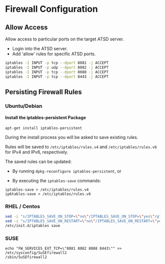 # Firewall Configuration

## Allow Access

Allow access to particular ports on the target ATSD server.

* Login into the ATSD server.
* Add 'allow' rules for specific ATSD ports.

```sh
iptables -I INPUT -p tcp --dport 8081 -j ACCEPT
iptables -I INPUT -p udp --dport 8082 -j ACCEPT
iptables -I INPUT -p tcp --dport 8088 -j ACCEPT
iptables -I INPUT -p tcp --dport 8443 -j ACCEPT
```

## Persisting Firewall Rules

### Ubuntu/Debian

#### Install the iptables-persistent Package

```
apt-get install iptables-persistent
```

During the install process you will be asked to save existing rules.

Rules will be saved to `/etc/iptables/rules.v4` and `/etc/iptables/rules.v6` for IPv4 and IPv6, respectively.

The saved rules can be updated:

* By running `dpkg-reconfigure iptables-persistent`, or

* By executing the `iptables-save` commands:

```
iptables-save > /etc/iptables/rules.v4
ip6tables-save > /etc/iptables/rules.v6
```

### RHEL / Centos

```sh
sed -i "s/IPTABLES_SAVE_ON_STOP=\"no\"/IPTABLES_SAVE_ON_STOP=\"yes\"/g" /etc/sysconfig/iptables-config
sed -i "s/IPTABLES_SAVE_ON_RESTART=\"no\"/IPTABLES_SAVE_ON_RESTART=\"yes\"/g" /etc/sysconfig/iptables-config
/etc/init.d/iptables save
```

### SUSE

```
echo "FW_SERVICES_EXT_TCP=\"8081 8082 8088 8443\"" >> /etc/sysconfig/SuSEfirewall2
/sbin/SuSEfirewall2
```
